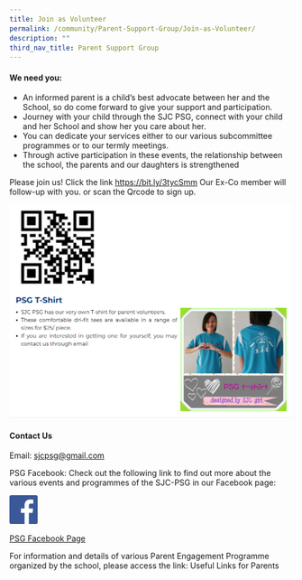 ```yaml
---
title: Join as Volunteer
permalink: /community/Parent-Support-Group/Join-as-Volunteer/
description: ""
third_nav_title: Parent Support Group
---
```

#### **We need you:**

* An informed parent is a child’s best advocate between her and the School, so do come forward to give your support and participation.
* Journey with your child through the SJC PSG, connect with your child and her School and show her you care about her.
* You can dedicate your services either to our various subcommittee programmes or to our termly meetings.
* Through active participation in these events, the relationship between the school, the parents and our daughters is strengthened

Please join us!
Click the link https://bit.ly/3tycSmm
Our Ex-Co member will follow-up with you.
or scan the Qrcode to sign up.

![](/images/Community/Parent%20Support%20Group/Join%20as%20Volunteer/J1.png)


#### **Contact Us**

Email: sjcpsg@gmail.com

PSG Facebook:
Check out the following link to find out more about the various events and programmes of the SJC-PSG in our Facebook page:

<img style="width:10%;height:50%" src="/images/Community/Parent%20Support%20Group/Join%20as%20Volunteer/J2.png">

[PSG Facebook Page](https://www.facebook.com/sjcpsg/)

For information and details of various Parent Engagement Programme organized by the school, please access the link: Useful Links for Parents